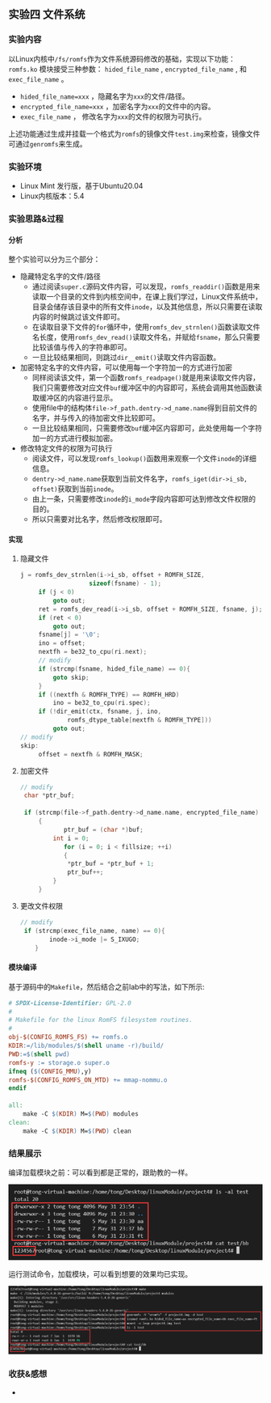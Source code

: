 ## 实验四 文件系统

### 实验内容

以Linux内核中`/fs/romfs`作为文件系统源码修改的基础，实现以下功能：`romfs.ko` 模块接受三种参数： `hided_file_name` , `encrypted_file_name` , 和 `exec_file_name` 。

- `hided_file_name=xxx` ，隐藏名字为`xxx`的文件/路径。
- `encrypted_file_name=xxx` ，加密名字为`xxx`的文件中的内容。
- `exec_file_name` ， 修改名字为`xxx`的文件的权限为可执行。

上述功能通过生成并挂载一个格式为`romfs`的镜像文件`test.img`来检查，镜像文件可通过`genromfs`来生成。  

### 实验环境

- Linux Mint 发行版，基于Ubuntu20.04
- Linux内核版本：5.4

### 实验思路&过程

#### 分析

整个实验可以分为三个部分：

- 隐藏特定名字的文件/路径
  - 通过阅读`super.c`源码文件内容，可以发现，`romfs_readdir()`函数是用来读取一个目录的文件到内核空间中，在课上我们学过，Linux文件系统中，目录会储存该目录中的所有文件`inode`，以及其他信息，所以只需要在读取内容的时候跳过该文件即可。
  - 在读取目录下文件的`for`循环中，使用`romfs_dev_strnlen()`函数读取文件名长度，使用`romfs_dev_read()`读取文件名，并赋给`fsname`，那么只需要比较该值与传入的字符串即可。
  - 一旦比较结果相同，则跳过`dir__emit()`读取文件内容函数。
- 加密特定名字的文件内容，可以使用每一个字符加一的方式进行加密
  - 同样阅读该文件，第一个函数`romfs_readpage()`就是用来读取文件内容，我们只需要修改对应文件`buf`缓冲区中的内容即可，系统会调用其他函数读取缓冲区的内容进行显示。
  - 使用file中的结构体`file->f_path.dentry->d_name.name`得到目前文件的名字，并与传入的待加密文件比较即可。
  - 一旦比较结果相同，只需要修改`buf`缓冲区内容即可，此处使用每一个字符加一的方式进行模拟加密。
- 修改特定文件的权限为可执行
  - 阅读文件，可以发现`romfs_lookup()`函数用来观察一个文件`inode`的详细信息。
  - `dentry->d_name.name`获取到当前文件名字，`romfs_iget(dir->i_sb, offset)`获取到当前`inode`。
  - 由上一条，只需要修改`inode`的`i_mode`字段内容即可达到修改文件权限的目的。
  - 所以只需要对比名字，然后修改权限即可。

#### 实现

1. 隐藏文件

   ```c
   j = romfs_dev_strnlen(i->i_sb, offset + ROMFH_SIZE,
   				      sizeof(fsname) - 1);
   		if (j < 0)
   			goto out;
   		ret = romfs_dev_read(i->i_sb, offset + ROMFH_SIZE, fsname, j);
   		if (ret < 0)
   			goto out;
   		fsname[j] = '\0';
   		ino = offset;
   		nextfh = be32_to_cpu(ri.next);
   		// modify
   		if (strcmp(fsname, hided_file_name) == 0){
   			goto skip;
   		}
   		if ((nextfh & ROMFH_TYPE) == ROMFH_HRD)
   			ino = be32_to_cpu(ri.spec);
   		if (!dir_emit(ctx, fsname, j, ino,
   			    romfs_dtype_table[nextfh & ROMFH_TYPE]))
   			goto out;
   // modify
   skip:
   		offset = nextfh & ROMFH_MASK;
   ```

2. 加密文件

   ```c
   // modify
   	char *ptr_buf;
   
   	if (strcmp(file->f_path.dentry->d_name.name, encrypted_file_name) == 0)
   		{
               ptr_buf = (char *)buf;
   			int i = 0;
               for (i = 0; i < fillsize; ++i)
               {
   				*ptr_buf = *ptr_buf + 1;
   				ptr_buf++;
   			}
   		}
   ```

3. 更改文件权限

   ```c
   // modify
   	if (strcmp(exec_file_name, name) == 0){
           inode->i_mode |= S_IXUGO;
       }
   ```

#### 模块编译

基于源码中的`Makefile`，然后结合之前lab中的写法，如下所示:

```makefile
# SPDX-License-Identifier: GPL-2.0
#
# Makefile for the linux RomFS filesystem routines.
#
obj-$(CONFIG_ROMFS_FS) += romfs.o
KDIR:=/lib/modules/$(shell uname -r)/build/
PWD:=$(shell pwd)
romfs-y := storage.o super.o
ifneq ($(CONFIG_MMU),y)
romfs-$(CONFIG_ROMFS_ON_MTD) += mmap-nommu.o
endif

all:
	make -C $(KDIR) M=$(PWD) modules
clean:
	make -C $(KDIR) M=$(PWD) clean
```

### 结果展示

编译加载模块之前：可以看到都是正常的，跟助教的一样。

![QQ截图20210531235656](assets/QQ%E6%88%AA%E5%9B%BE20210531235656.png)

运行测试命令，加载模块，可以看到想要的效果均已实现。

![result](assets/result.png)

### 收获&感想

*